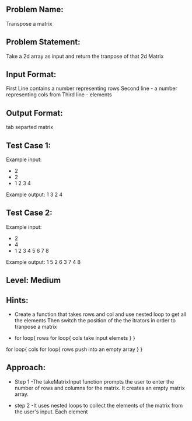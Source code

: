 ## Problem Name:
Transpose a matrix

## Problem Statement:
Take a 2d array as input and return the tranpose
of that 2d Matrix


## Input Format:
First Line contains a number representing rows
Second line - a number representing cols
from Third line - elements

## Output Format:
tab separted matrix

## Test Case 1:
Example input:
- 2
- 2
- 1
2
3
4

Example output:
1        3
2        4

## Test Case 2:
Example input:
- 2
- 4
- 1
2
3
4
5
6
7
8

Example output:
1        5
2        6
3        7
4        8

## Level: Medium

## Hints:
- Create a function that takes rows and col
and use nested loop to get all the elements
Then switch the position of the the itrators
in order to tranpose a matrix

- for loop{ rows
    for loop{ cols
        take input elemets
    }
}

for loop{ cols
    for loop{ rows
        push into an empty array
    }
}



## Approach:
- Step 1 -The takeMatrixInput function prompts the user to enter the number of rows 
and columns for the matrix. It creates an empty matrix array.

- step 2 -It uses nested loops to collect the elements of the matrix from the user's 
input. Each element
